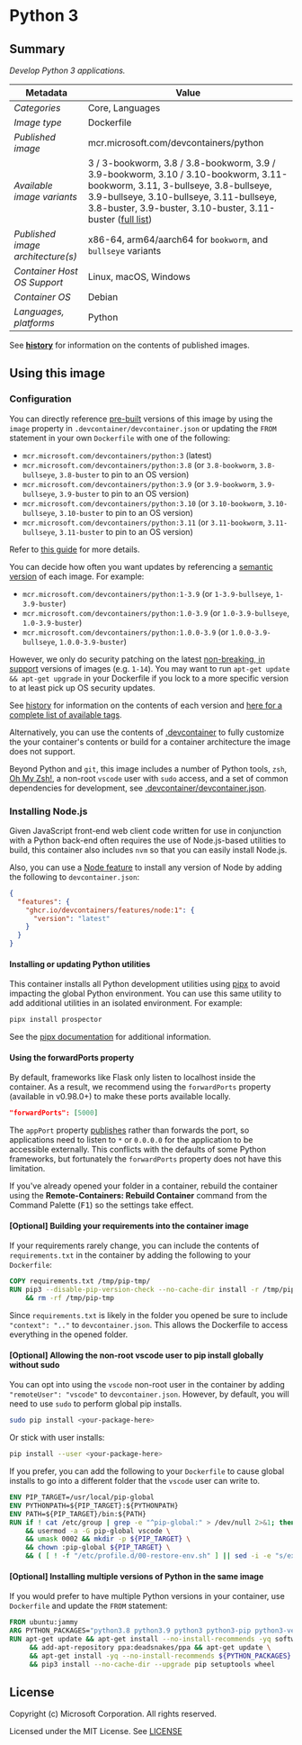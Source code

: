 # Python 3

## Summary

*Develop Python 3 applications.*

| Metadata | Value |
|----------|-------|
| *Categories* | Core, Languages |
| *Image type* | Dockerfile |
| *Published image* | mcr.microsoft.com/devcontainers/python |
| *Available image variants* | 3 / 3-bookworm, 3.8 / 3.8-bookworm, 3.9 / 3.9-bookworm, 3.10 / 3.10-bookworm, 3.11-bookworm, 3.11, 3-bullseye, 3.8-bullseye, 3.9-bullseye, 3.10-bullseye, 3.11-bullseye, 3.8-buster, 3.9-buster, 3.10-buster, 3.11-buster ([full list](https://mcr.microsoft.com/v2/devcontainers/python/tags/list)) |
| *Published image architecture(s)* | x86-64, arm64/aarch64 for `bookworm`, and `bullseye` variants |
| *Container Host OS Support* | Linux, macOS, Windows |
| *Container OS* | Debian |
| *Languages, platforms* | Python |

See **[history](history)** for information on the contents of published images.

## Using this image

### Configuration

You can directly reference [pre-built](https://containers.dev/implementors/reference/#prebuilding) versions of this image by using the `image` property in `.devcontainer/devcontainer.json` or updating the `FROM` statement in your own `Dockerfile` with one of the following:

- `mcr.microsoft.com/devcontainers/python:3`    (latest)
- `mcr.microsoft.com/devcontainers/python:3.8`  (or `3.8-bookworm`, `3.8-bullseye`, `3.8-buster` to pin to an OS version)
- `mcr.microsoft.com/devcontainers/python:3.9`  (or `3.9-bookworm`, `3.9-bullseye`, `3.9-buster` to pin to an OS version)
- `mcr.microsoft.com/devcontainers/python:3.10` (or `3.10-bookworm`, `3.10-bullseye`, `3.10-buster` to pin to an OS version)
- `mcr.microsoft.com/devcontainers/python:3.11` (or `3.11-bookworm`, `3.11-bullseye`, `3.11-buster` to pin to an OS version)

Refer to [this guide](https://containers.dev/guide/dockerfile) for more details.

You can decide how often you want updates by referencing a [semantic version](https://semver.org/) of each image. For example:

- `mcr.microsoft.com/devcontainers/python:1-3.9` (or `1-3.9-bullseye`, `1-3.9-buster`)
- `mcr.microsoft.com/devcontainers/python:1.0-3.9` (or `1.0-3.9-bullseye`, `1.0-3.9-buster`)
- `mcr.microsoft.com/devcontainers/python:1.0.0-3.9` (or `1.0.0-3.9-bullseye`, `1.0.0-3.9-buster`)

However, we only do security patching on the latest [non-breaking, in support](https://github.com/devcontainers/images/issues/90) versions of images (e.g. `1-14`). 
You may want to run `apt-get update && apt-get upgrade` in your Dockerfile if you lock to a more specific version to at least pick up OS security updates.

See [history](history) for information on the contents of each version and [here for a complete list of available tags](https://mcr.microsoft.com/v2/devcontainers/python/tags/list).

Alternatively, you can use the contents of [.devcontainer](.devcontainer) to fully customize the your container's contents or build for a container architecture the image does not support.

Beyond Python and `git`, this image includes a number of Python tools, `zsh`, [Oh My Zsh!](https://ohmyz.sh/), a non-root `vscode` user with `sudo` access, and a set of common dependencies for development, see [.devcontainer/devcontainer.json](.devcontainer/devcontainer.json).

### Installing Node.js

Given JavaScript front-end web client code written for use in conjunction with a Python back-end often requires the use of Node.js-based utilities to build, this container also includes `nvm` so that you can easily install Node.js. 

Also, you can use a [Node feature](https://github.com/devcontainers/features/tree/main/src/node) to install any version of Node by adding the following to `devcontainer.json`:

```json
{
  "features": {
    "ghcr.io/devcontainers/features/node:1": {
      "version": "latest"
    }
  }
}
```

#### Installing or updating Python utilities

This container installs all Python development utilities using [pipx](https://pipxproject.github.io/pipx/) to avoid impacting the global Python environment. You can use this same utility to add additional utilities in an isolated environment. For example:

```bash
pipx install prospector
```

See the [pipx documentation](https://pipxproject.github.io/pipx/docs/) for additional information.

#### Using the forwardPorts property

By default, frameworks like Flask only listen to localhost inside the container. As a result, we recommend using the `forwardPorts` property (available in v0.98.0+) to make these ports available locally.

```json
"forwardPorts": [5000]
```

The `appPort` property [publishes](https://docs.docker.com/config/containers/container-networking/#published-ports) rather than forwards the port, so applications need to listen to `*` or `0.0.0.0` for the application to be accessible externally. This conflicts with the defaults of some Python frameworks, but fortunately the `forwardPorts` property does not have this limitation.

If you've already opened your folder in a container, rebuild the container using the **Remote-Containers: Rebuild Container** command from the Command Palette (<kbd>F1</kbd>) so the settings take effect.

#### [Optional] Building your requirements into the container image

If your requirements rarely change, you can include the contents of `requirements.txt` in the container by adding the following to your `Dockerfile`:

```Dockerfile
COPY requirements.txt /tmp/pip-tmp/
RUN pip3 --disable-pip-version-check --no-cache-dir install -r /tmp/pip-tmp/requirements.txt \
    && rm -rf /tmp/pip-tmp
```

Since `requirements.txt` is likely in the folder you opened be sure to include `"context": ".."` to `devcontainer.json`. This allows the Dockerfile to access everything in the opened folder.

#### [Optional] Allowing the non-root vscode user to pip install globally without sudo

You can opt into using the `vscode` non-root user in the container by adding `"remoteUser": "vscode"` to `devcontainer.json`. However, by default, you will need to use `sudo` to perform global pip installs.

```bash
sudo pip install <your-package-here>
```

Or stick with user installs:

```bash
pip install --user <your-package-here>
```

If you prefer, you can add the following to your `Dockerfile` to cause global installs to go into a different folder that the `vscode` user can write to.

```Dockerfile
ENV PIP_TARGET=/usr/local/pip-global
ENV PYTHONPATH=${PIP_TARGET}:${PYTHONPATH}
ENV PATH=${PIP_TARGET}/bin:${PATH}
RUN if ! cat /etc/group | grep -e "^pip-global:" > /dev/null 2>&1; then groupadd -r pip-global; fi \
    && usermod -a -G pip-global vscode \
    && umask 0002 && mkdir -p ${PIP_TARGET} \
    && chown :pip-global ${PIP_TARGET} \
    && ( [ ! -f "/etc/profile.d/00-restore-env.sh" ] || sed -i -e "s/export PATH=/export PATH=\/usr\/local\/pip-global:/" /etc/profile.d/00-restore-env.sh )
```

#### [Optional] Installing multiple versions of Python in the same image

If you would prefer to have multiple Python versions in your container, use `Dockerfile` and update the `FROM` statement:

```Dockerfile
FROM ubuntu:jammy
ARG PYTHON_PACKAGES="python3.8 python3.9 python3 python3-pip python3-venv"
RUN apt-get update && apt-get install --no-install-recommends -yq software-properties-common \
     && add-apt-repository ppa:deadsnakes/ppa && apt-get update \
     && apt-get install -yq --no-install-recommends ${PYTHON_PACKAGES} \
     && pip3 install --no-cache-dir --upgrade pip setuptools wheel
```

## License

Copyright (c) Microsoft Corporation. All rights reserved.

Licensed under the MIT License. See [LICENSE](https://github.com/devcontainers/images/blob/main/LICENSE)


